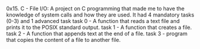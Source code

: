 0x15. C - File I/O:
A project on C programming that made me to have the knowledge of system calls and how they are used. It had 4 mandatory tasks (0-3) and 1 advanced task
task 0 - A function that reads a text file and prints it to the POSIX standard output.
task 1 - A function that creates a file.
task 2 - A function that appends text at the end of a file.
task 3 - program that copies the content of a file to another file.

